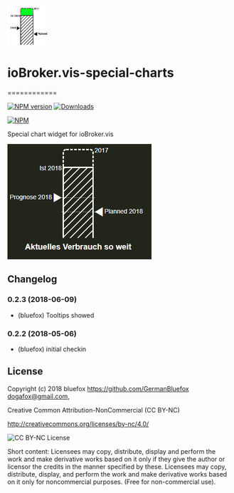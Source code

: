 ![Logo](admin/special-charts.png)
# ioBroker.vis-special-charts
============

[![NPM version](http://img.shields.io/npm/v/iobroker.vis-special-charts.svg)](https://www.npmjs.com/package/iobroker.vis-special-charts)
[![Downloads](https://img.shields.io/npm/dm/iobroker.vis-special-charts.svg)](https://www.npmjs.com/package/iobroker.vis-special-charts)

[![NPM](https://nodei.co/npm/iobroker.vis-special-charts.png?downloads=true)](https://nodei.co/npm/iobroker.vis-special-charts/)

Special chart widget for ioBroker.vis

![Example](img/widgets.png)

## Changelog
### 0.2.3 (2018-06-09)
- (bluefox) Tooltips showed

### 0.2.2 (2018-05-06)
- (bluefox) initial checkin

## License
 Copyright (c) 2018 bluefox https://github.com/GermanBluefox <dogafox@gmail.com>, 
 
 Creative Common Attribution-NonCommercial (CC BY-NC)

 http://creativecommons.org/licenses/by-nc/4.0/

![CC BY-NC License](https://github.com/GermanBluefox/DashUI/raw/master/images/cc-nc-by.png)

Short content:
Licensees may copy, distribute, display and perform the work and make derivative works based on it only if they give the author or licensor the credits in the manner specified by these.
Licensees may copy, distribute, display, and perform the work and make derivative works based on it only for noncommercial purposes.
(Free for non-commercial use).